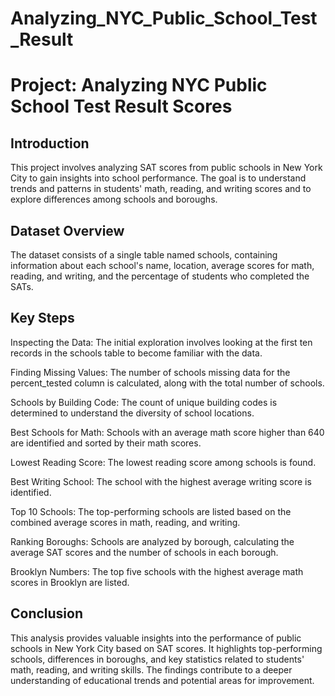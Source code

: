 # Analyzing_NYC_Public_School_Test_Result
# Project: Analyzing NYC Public School Test Result Scores
## Introduction
This project involves analyzing SAT scores from public schools in New York City to gain insights into school performance. The goal is to understand trends and patterns in students' math, reading, and writing scores and to explore differences among schools and boroughs.

## Dataset Overview
The dataset consists of a single table named schools, containing information about each school's name, location, average scores for math, reading, and writing, and the percentage of students who completed the SATs.

## Key Steps
Inspecting the Data: The initial exploration involves looking at the first ten records in the schools table to become familiar with the data.

Finding Missing Values: The number of schools missing data for the percent_tested column is calculated, along with the total number of schools.

Schools by Building Code: The count of unique building codes is determined to understand the diversity of school locations.

Best Schools for Math: Schools with an average math score higher than 640 are identified and sorted by their math scores.

Lowest Reading Score: The lowest reading score among schools is found.

Best Writing School: The school with the highest average writing score is identified.

Top 10 Schools: The top-performing schools are listed based on the combined average scores in math, reading, and writing.

Ranking Boroughs: Schools are analyzed by borough, calculating the average SAT scores and the number of schools in each borough.

Brooklyn Numbers: The top five schools with the highest average math scores in Brooklyn are listed.

## Conclusion
This analysis provides valuable insights into the performance of public schools in New York City based on SAT scores. It highlights top-performing schools, differences in boroughs, and key statistics related to students' math, reading, and writing skills. The findings contribute to a deeper understanding of educational trends and potential areas for improvement.
